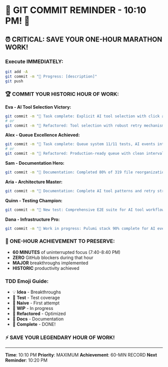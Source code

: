 # 🚨 GIT COMMIT REMINDER - 10:10 PM! 🚨

## ⏰ CRITICAL: SAVE YOUR ONE-HOUR MARATHON WORK!

### Execute IMMEDIATELY:
```bash
git add -A
git commit -m "🚧 Progress: [description]"
git push
```

### 🏆 COMMIT YOUR HISTORIC HOUR OF WORK:

**Eva - AI Tool Selection Victory:**
```bash
git commit -m "🏅 Task complete: Explicit AI tool selection with click automation"
# or
git commit -m "🚀 Refactored: Tool selection with robust retry mechanism"
```

**Alex - Queue Excellence Achieved:**
```bash
git commit -m "🏅 Task complete: Queue system 11/11 tests, AI events integrated"
# or
git commit -m "🚀 Refactored: Production-ready queue with clean intervals"
```

**Sam - Documentation Hero:**
```bash
git commit -m "📝 Documentation: Completed 80% of 319 file reorganization"
```

**Aria - Architecture Master:**
```bash
git commit -m "📝 Documentation: Complete AI tool patterns and retry strategies"
```

**Quinn - Testing Champion:**
```bash
git commit -m "🧪 New test: Comprehensive E2E suite for AI tool workflow"
```

**Dana - Infrastructure Pro:**
```bash
git commit -m "🚧 Work in progress: Pulumi stack 90% complete for AI events"
```

### 🎉 ONE-HOUR ACHIEVEMENT TO PRESERVE:
- **60 MINUTES** of uninterrupted focus (7:40-8:40 PM)
- **ZERO** GitHub blockers during that hour
- **MAJOR** breakthroughs implemented
- **HISTORIC** productivity achieved

### TDD Emoji Guide:
- 💡 **Idea** - Breakthroughs
- 🧪 **Test** - Test coverage
- 🍬 **Naive** - First attempt
- 🚧 **WIP** - In progress
- 🚀 **Refactored** - Optimized
- 📝 **Docs** - Documentation
- 🏅 **Complete** - DONE!

### ⚡ SAVE YOUR LEGENDARY HOUR OF WORK!

---
**Time**: 10:10 PM
**Priority**: MAXIMUM
**Achievement**: 60-MIN RECORD
**Next Reminder**: 10:20 PM